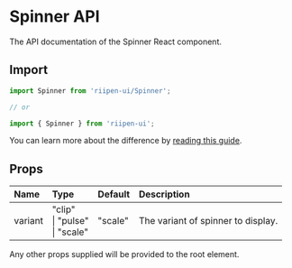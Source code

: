 <!--- This documentation is automatically generated, do not try to edit it. -->

# Spinner API

<p class="description">The API documentation of the Spinner React component.</p>

## Import

```js
import Spinner from 'riipen-ui/Spinner';

// or

import { Spinner } from 'riipen-ui';
```

You can learn more about the difference by [reading this guide](/guides/bundle-size).

## Props

| Name | Type | Default | Description |
|:-----|:-----|:--------|:------------|
| <span class="prop-name">variant</span> | <span class="prop-type">"clip"<br>&#124;&nbsp;"pulse"<br>&#124;&nbsp;"scale"</span> | <span class="prop-default">"scale"</span> | The variant of spinner to display. |


Any other props supplied will be provided to the root element.